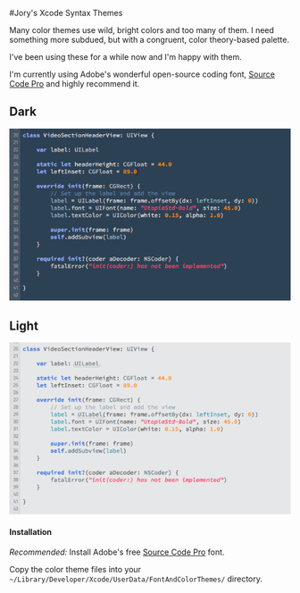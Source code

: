 #Jory's Xcode Syntax Themes

Many color themes use wild, bright colors and too many of them. I need something more subdued, but with a congruent, color theory-based palette. 

I've been using these for a while now and I'm happy with them.

I'm currently using Adobe's wonderful open-source coding font, [Source Code Pro](https://github.com/adobe-fonts/source-code-pro) and highly recommend it.

## Dark
![](images/dark.png)



## Light

![](images/light.png)

#### Installation

*Recommended:* Install Adobe's free [Source Code Pro](https://github.com/adobe-fonts/source-code-pro) font. 

Copy the color theme files into your `~/Library/Developer/Xcode/UserData/FontAndColorThemes/` directory.